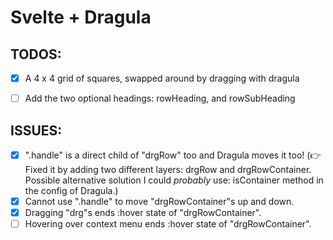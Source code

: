 # Svelte + Dragula

## TODOS:

- [x] A 4 x 4 grid of squares, swapped around by dragging with dragula
- [ ] Add the two optional headings: rowHeading, and rowSubHeading


## ISSUES:

- [x] ".handle" is a direct child of "drgRow" too and Dragula moves it too! (👉 Fixed it by adding two different layers: drgRow and drgRowContainer. Possible alternative solution I could _probably_ use: isContainer method in the config of Dragula.)
- [x] Cannot use ".handle" to move "drgRowContainer"s up and down.
- [x] Dragging "drg"s ends :hover state of "drgRowContainer".
- [ ] Hovering over context menu ends :hover state of "drgRowContainer".